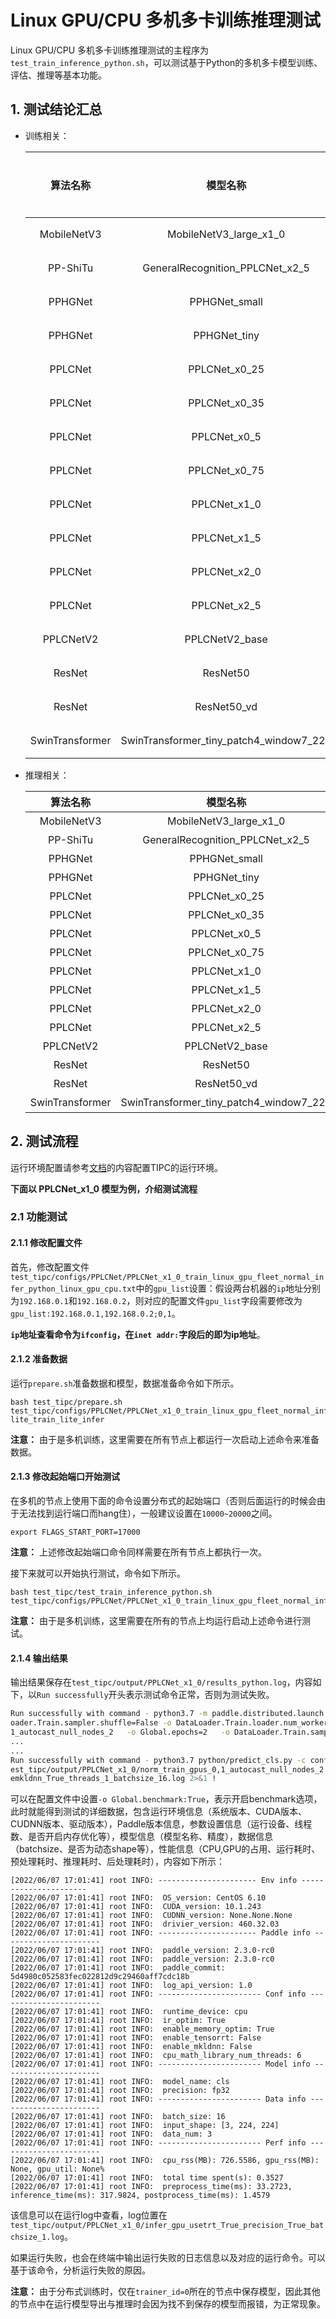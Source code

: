 # Linux GPU/CPU 多机多卡训练推理测试

Linux GPU/CPU 多机多卡训练推理测试的主程序为`test_train_inference_python.sh`，可以测试基于Python的多机多卡模型训练、评估、推理等基本功能。

## 1. 测试结论汇总

- 训练相关：

  |    算法名称     |                模型名称                 | 多机多卡 |
  | :-------------: | :-------------------------------------: | :------: |
  |   MobileNetV3   |         MobileNetV3_large_x1_0          |   支持   |
  |    PP-ShiTu     |     GeneralRecognition_PPLCNet_x2_5     |   支持   |
  |     PPHGNet     |              PPHGNet_small              |   支持   |
  |     PPHGNet     |              PPHGNet_tiny               |   支持   |
  |     PPLCNet     |              PPLCNet_x0_25              |   支持   |
  |     PPLCNet     |              PPLCNet_x0_35              |   支持   |
  |     PPLCNet     |              PPLCNet_x0_5               |   支持   |
  |     PPLCNet     |              PPLCNet_x0_75              |   支持   |
  |     PPLCNet     |              PPLCNet_x1_0               |   支持   |
  |     PPLCNet     |              PPLCNet_x1_5               |   支持   |
  |     PPLCNet     |              PPLCNet_x2_0               |   支持   |
  |     PPLCNet     |              PPLCNet_x2_5               |   支持   |
  |    PPLCNetV2    |             PPLCNetV2_base              |   支持   |
  |     ResNet      |                ResNet50                 |   支持   |
  |     ResNet      |               ResNet50_vd               |   支持   |
  | SwinTransformer | SwinTransformer_tiny_patch4_window7_224 |   支持   |

- 推理相关：

  |    算法名称     |                模型名称                 | device_CPU | device_GPU | batchsize |
  | :-------------: | :-------------------------------------: | :--------: | :--------: | :-------: |
  |   MobileNetV3   |         MobileNetV3_large_x1_0          |    支持    |    支持    |     1     |
  |    PP-ShiTu     |     GeneralRecognition_PPLCNet_x2_5     |    支持    |    支持    |     1     |
  |     PPHGNet     |              PPHGNet_small              |    支持    |    支持    |     1     |
  |     PPHGNet     |              PPHGNet_tiny               |    支持    |    支持    |     1     |
  |     PPLCNet     |              PPLCNet_x0_25              |    支持    |    支持    |     1     |
  |     PPLCNet     |              PPLCNet_x0_35              |    支持    |    支持    |     1     |
  |     PPLCNet     |              PPLCNet_x0_5               |    支持    |    支持    |     1     |
  |     PPLCNet     |              PPLCNet_x0_75              |    支持    |    支持    |     1     |
  |     PPLCNet     |              PPLCNet_x1_0               |    支持    |    支持    |     1     |
  |     PPLCNet     |              PPLCNet_x1_5               |    支持    |    支持    |     1     |
  |     PPLCNet     |              PPLCNet_x2_0               |    支持    |    支持    |     1     |
  |     PPLCNet     |              PPLCNet_x2_5               |    支持    |    支持    |     1     |
  |    PPLCNetV2    |             PPLCNetV2_base              |    支持    |    支持    |     1     |
  |     ResNet      |                ResNet50                 |    支持    |    支持    |     1     |
  |     ResNet      |               ResNet50_vd               |    支持    |    支持    |     1     |
  | SwinTransformer | SwinTransformer_tiny_patch4_window7_224 |    支持    |    支持    |     1     |


## 2. 测试流程

运行环境配置请参考[文档](./install.md)的内容配置TIPC的运行环境。

**下面以 PPLCNet_x1_0 模型为例，介绍测试流程**

### 2.1 功能测试

#### 2.1.1 修改配置文件

首先，修改配置文件`test_tipc/configs/PPLCNet/PPLCNet_x1_0_train_linux_gpu_fleet_normal_infer_python_linux_gpu_cpu.txt`中的`gpu_list`设置：假设两台机器的`ip`地址分别为`192.168.0.1`和`192.168.0.2`，则对应的配置文件`gpu_list`字段需要修改为`gpu_list:192.168.0.1,192.168.0.2;0,1`。

**`ip`地址查看命令为`ifconfig`，在`inet addr:`字段后的即为ip地址**。


#### 2.1.2 准备数据

运行`prepare.sh`准备数据和模型，数据准备命令如下所示。

```shell
bash test_tipc/prepare.sh test_tipc/configs/PPLCNet/PPLCNet_x1_0_train_linux_gpu_fleet_normal_infer_python_linux_gpu_cpu.txt lite_train_lite_infer
```

**注意：** 由于是多机训练，这里需要在所有节点上都运行一次启动上述命令来准备数据。

#### 2.1.3 修改起始端口开始测试

在多机的节点上使用下面的命令设置分布式的起始端口（否则后面运行的时候会由于无法找到运行端口而hang住），一般建议设置在`10000~20000`之间。

```shell
export FLAGS_START_PORT=17000
```
**注意：** 上述修改起始端口命令同样需要在所有节点上都执行一次。

接下来就可以开始执行测试，命令如下所示。
```shell
bash test_tipc/test_train_inference_python.sh  test_tipc/configs/PPLCNet/PPLCNet_x1_0_train_linux_gpu_fleet_normal_infer_python_linux_gpu_cpu.txt
```

**注意：** 由于是多机训练，这里需要在所有的节点上均运行启动上述命令进行测试。


#### 2.1.4 输出结果

输出结果保存在`test_tipc/output/PPLCNet_x1_0/results_python.log`，内容如下，以`Run successfully`开头表示测试命令正常，否则为测试失败。

```bash
Run successfully with command - python3.7 -m paddle.distributed.launch --ips=192.168.0.1,192.168.0.2 --gpus=0,1 tools/train.py -c ppcls/configs/ImageNet/PPLCNet/PPLCNet_x1_0.yaml -o Global.seed=1234 -o DataL
oader.Train.sampler.shuffle=False -o DataLoader.Train.loader.num_workers=0 -o DataLoader.Train.loader.use_shared_memory=False -o Global.device=gpu -o Global.output_dir=./test_tipc/output/PPLCNet_x1_0/norm_train_gpus_0,
1_autocast_null_nodes_2   -o Global.epochs=2   -o DataLoader.Train.sampler.batch_size=8  !
...
...
Run successfully with command - python3.7 python/predict_cls.py -c configs/inference_cls.yaml -o Global.use_gpu=False -o Global.enable_mkldnn=True -o Global.cpu_num_threads=1 -o Global.inference_model_dir=.././t
est_tipc/output/PPLCNet_x1_0/norm_train_gpus_0,1_autocast_null_nodes_2 -o Global.batch_size=16 -o Global.infer_imgs=../dataset/ILSVRC2012/val -o Global.benchmark=True   > .././test_tipc/output/PPLCNet_x1_0/infer_cpu_us
emkldnn_True_threads_1_batchsize_16.log 2>&1 !
```

可以在配置文件中设置`-o Global.benchmark:True`，表示开启benchmark选项，此时就能得到测试的详细数据，包含运行环境信息（系统版本、CUDA版本、CUDNN版本、驱动版本），Paddle版本信息，参数设置信息（运行设备、线程数、是否开启内存优化等），模型信息（模型名称、精度），数据信息（batchsize、是否为动态shape等），性能信息（CPU,GPU的占用、运行耗时、预处理耗时、推理耗时、后处理耗时），内容如下所示：

```log
[2022/06/07 17:01:41] root INFO: ---------------------- Env info ----------------------
[2022/06/07 17:01:41] root INFO:  OS_version: CentOS 6.10
[2022/06/07 17:01:41] root INFO:  CUDA_version: 10.1.243
[2022/06/07 17:01:41] root INFO:  CUDNN_version: None.None.None
[2022/06/07 17:01:41] root INFO:  drivier_version: 460.32.03
[2022/06/07 17:01:41] root INFO: ---------------------- Paddle info ----------------------
[2022/06/07 17:01:41] root INFO:  paddle_version: 2.3.0-rc0
[2022/06/07 17:01:41] root INFO:  paddle_version: 2.3.0-rc0
[2022/06/07 17:01:41] root INFO:  paddle_commit: 5d4980c052583fec022812d9c29460aff7cdc18b
[2022/06/07 17:01:41] root INFO:  log_api_version: 1.0
[2022/06/07 17:01:41] root INFO: ----------------------- Conf info -----------------------
[2022/06/07 17:01:41] root INFO:  runtime_device: cpu
[2022/06/07 17:01:41] root INFO:  ir_optim: True
[2022/06/07 17:01:41] root INFO:  enable_memory_optim: True
[2022/06/07 17:01:41] root INFO:  enable_tensorrt: False
[2022/06/07 17:01:41] root INFO:  enable_mkldnn: False
[2022/06/07 17:01:41] root INFO:  cpu_math_library_num_threads: 6
[2022/06/07 17:01:41] root INFO: ----------------------- Model info ----------------------
[2022/06/07 17:01:41] root INFO:  model_name: cls
[2022/06/07 17:01:41] root INFO:  precision: fp32
[2022/06/07 17:01:41] root INFO: ----------------------- Data info -----------------------
[2022/06/07 17:01:41] root INFO:  batch_size: 16
[2022/06/07 17:01:41] root INFO:  input_shape: [3, 224, 224]
[2022/06/07 17:01:41] root INFO:  data_num: 3
[2022/06/07 17:01:41] root INFO: ----------------------- Perf info -----------------------
[2022/06/07 17:01:41] root INFO:  cpu_rss(MB): 726.5586, gpu_rss(MB): None, gpu_util: None%
[2022/06/07 17:01:41] root INFO:  total time spent(s): 0.3527
[2022/06/07 17:01:41] root INFO:  preprocess_time(ms): 33.2723, inference_time(ms): 317.9824, postprocess_time(ms): 1.4579
```

该信息可以在运行log中查看，log位置在`test_tipc/output/PPLCNet_x1_0/infer_gpu_usetrt_True_precision_True_batchsize_1.log`。

如果运行失败，也会在终端中输出运行失败的日志信息以及对应的运行命令。可以基于该命令，分析运行失败的原因。

**注意：** 由于分布式训练时，仅在`trainer_id=0`所在的节点中保存模型，因此其他的节点中在运行模型导出与推理时会因为找不到保存的模型而报错，为正常现象。
